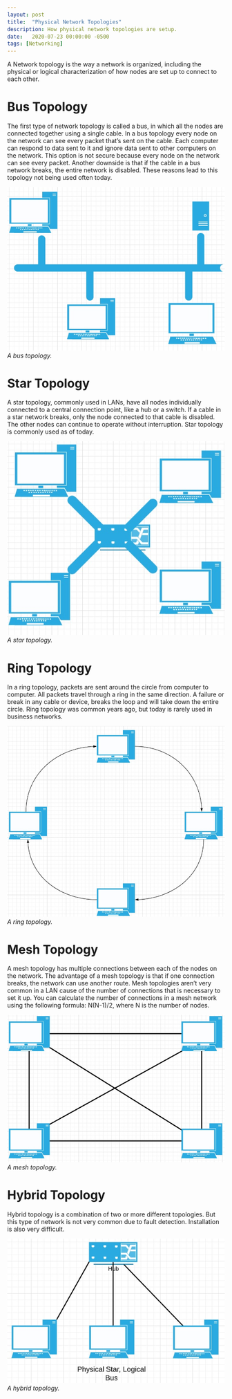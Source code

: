 ```yaml
---
layout: post
title:  "Physical Network Topologies"
description: How physical network topologies are setup.
date:   2020-07-23 00:00:00 -0500
tags: [Networking]
---
```

A Network topology is the way a network is organized, including the physical or logical characterization of how nodes are set up to connect to each other.

# Bus Topology
The first type of network topology is called a bus, in which all the nodes are connected together using a single cable. In a bus topology every node on the network can see every packet that’s sent on the cable. Each computer can respond to data sent to it and ignore data sent to other computers on the network.
This option is not secure because every node on the network can see every packet. Another downside is that if the cable in a bus network breaks, the entire network is disabled. 
These reasons lead to this topology not being used often today.

![A bus topology.](/images/network-topologies/bus-topology.jpg)
*A bus topology.*

# Star Topology
A star topology, commonly used in LANs, have all nodes individually connected to a central connection point, like a hub or a switch.
If a cable in a star network breaks, only the node connected to that cable is disabled. The other nodes can continue to operate without interruption.
Star topology is commonly used as of today. 

![A star topology.](/images/network-topologies/star-topology.jpg)
*A star topology.*

# Ring Topology
In a ring topology, packets are sent around the circle from computer to computer. All packets travel through a ring in the same direction. A failure or break in any cable or device, breaks the loop and will take down the entire circle.
Ring topology was common years ago, but today is rarely used in business networks.

![A ring topology.](/images/network-topologies/ring-topology.jpg)
*A ring topology.*

# Mesh Topology
A mesh topology has multiple connections between each of the nodes on the network.
The advantage of a mesh topology is that if one connection breaks, the network can use another route.
Mesh topologies aren’t very common in a LAN cause of the number of connections that is necessary to set it up. You can calculate the number of connections in a mesh network using the following formula: N(N-1)/2, where N is the number of nodes. 

![A mesh topology.](/images/network-topologies/mesh-topology.jpg)
*A mesh topology.*

# Hybrid Topology
Hybrid topology is a combination of two or more different topologies. But this type of network is not very common due to fault detection. Installation is also very difficult.

![A hybrid topology.](/images/network-topologies/hybrid-topology.jpg)
*A hybrid topology.*
